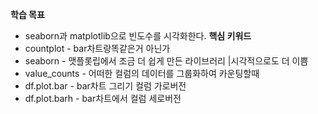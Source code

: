 **학습 목표**  
- seaborn과 matplotlib으로 빈도수를 시각화한다.
**핵심 키워드**  
- countplot - bar차트랑똑같은거 아닌가
- seaborn - 맷플롯립에서 조금 더 쉽게 만든 라이브러리 |시각적으로도 더 이쁨
- value_counts - 어떠한 컬럼의 데이터를 그룹화하여 카운팅할때
- df.plot.bar - bar차트 그리기 컬럼 가로버전
- df.plot.barh - bar차트에서 컬럼 세로버전
